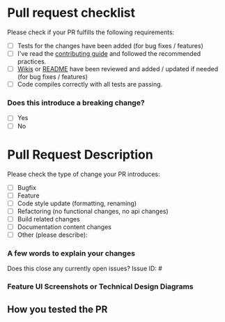 <!-- Please refer to our contributing documentation for making changes to the code of Hydra Lab https://github.com/microsoft/HydraLab/blob/main/CONTRIBUTING.md#making-changes-to-the-code , or let us know here if you need any help: https://github.com/microsoft/HydraLab/issues/new -->

# Pull request checklist
<!-- Put an x in the boxes that apply. You can also fill these out after creating the PR. If you're unsure about any of them, don't hesitate to ask. We're here to help! This is simply a reminder of what we are going to look for before merging your code. -->
Please check if your PR fulfills the following requirements:
- [ ] Tests for the changes have been added (for bug fixes / features)
- [ ] I've read the [contributing guide](https://github.com/microsoft/HydraLab/blob/main/CONTRIBUTING.md#making-changes-to-the-code) and followed the recommended practices.
- [ ] [Wikis](https://github.com/microsoft/HydraLab/wiki) or [README](https://github.com/microsoft/HydraLab/blob/main/README.md) have been reviewed and added / updated if needed (for bug fixes / features)
- [ ] Code compiles correctly with all tests are passing.

### Does this introduce a breaking change?
<!-- If this introduces a breaking change for Hydra Lab User and requires a migration process, please describe the impact and migration path for existing applications below. -->

- [ ] Yes
- [ ] No

# Pull Request Description

Please check the type of change your PR introduces:
- [ ] Bugfix
- [ ] Feature
- [ ] Code style update (formatting, renaming)
- [ ] Refactoring (no functional changes, no api changes)
- [ ] Build related changes
- [ ] Documentation content changes
- [ ] Other (please describe): 

### A few words to explain your changes
<!-- Please write a brief information about the PR, what it contains & its purpose, new behaviors after the change -->

Does this close any currently open issues? Issue ID: #

### Feature UI Screenshots or Technical Design Diagrams
<!-- If this is a relatively large or complex change, kick off the discussion by drawing the tech design with PlantUML and explaining why you chose the solution you did and what alternatives you considered, etc... -->

## How you tested the PR
<!-- This is important! Please make sure the change is tested, you can test it by adding UTs, do local test and share the screenshots, etc. -->

